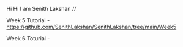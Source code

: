 Hi Hi I am Senith Lakshan //

Week 5 Tutorial - https://github.com/SenithLakshan/SenithLakshan/tree/main/Week5

Week 6 Toturial - 
